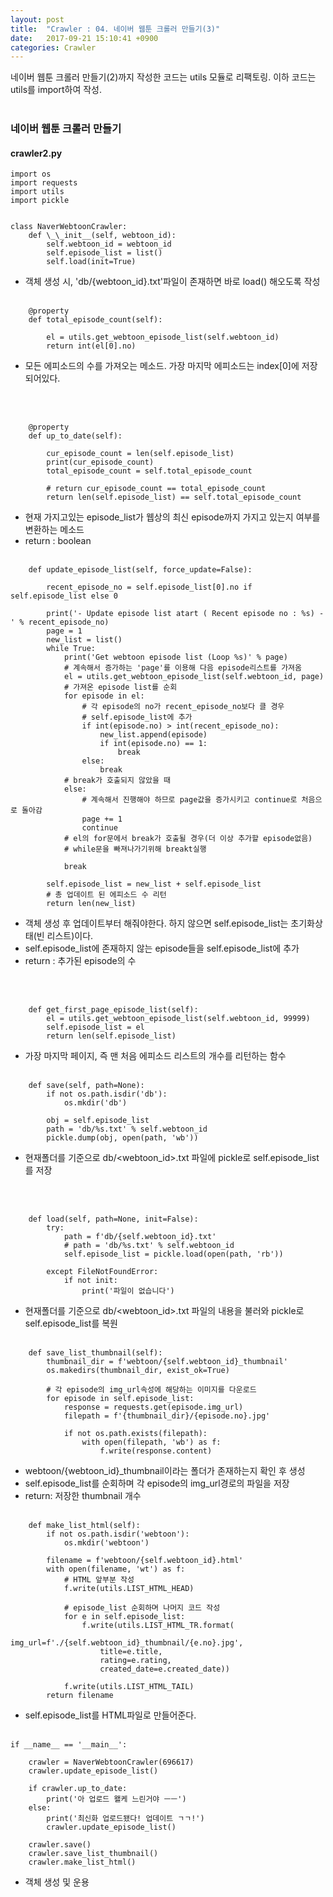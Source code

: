 ```yaml
---
layout: post
title:  "Crawler : 04. 네이버 웹툰 크롤러 만들기(3)"
date:   2017-09-21 15:10:41 +0900
categories: Crawler
---
```


네이버 웹툰 크롤러 만들기(2)까지 작성한 코드는 utils 모듈로 리팩토링. 이하 코드는 utils를 import하여 작성.<br><br>


### 네이버 웹툰 크롤러 만들기

#### crawler2.py

```
import os
import requests
import utils
import pickle


class NaverWebtoonCrawler:
    def \_\_init__(self, webtoon_id):
        self.webtoon_id = webtoon_id
        self.episode_list = list()
        self.load(init=True)

```

* 객체 생성 시, 'db/{webtoon_id}.txt'파일이 존재하면 바로 load() 해오도록 작성
<br><br>


```
    @property
    def total_episode_count(self):

        el = utils.get_webtoon_episode_list(self.webtoon_id)
        return int(el[0].no)
```
* 모든 에피소드의 수를 가져오는 메소드. 가장 마지막 에피소드는 index[0]에 저장 되어있다.


<br><br>

```
    @property
    def up_to_date(self):

        cur_episode_count = len(self.episode_list)
        print(cur_episode_count)
        total_episode_count = self.total_episode_count

        # return cur_episode_count == total_episode_count
        return len(self.episode_list) == self.total_episode_count
```

* 현재 가지고있는 episode_list가 웹상의 최신 episode까지 가지고 있는지 여부를 변환하는 메소드
* return : boolean
<br><br>


```
    def update_episode_list(self, force_update=False):

        recent_episode_no = self.episode_list[0].no if self.episode_list else 0

        print('- Update episode list atart ( Recent episode no : %s) - ' % recent_episode_no)
        page = 1
        new_list = list()
        while True:
            print('Get webtoon episode list (Loop %s)' % page)
            # 계속해서 증가하는 'page'를 이용해 다음 episode리스트를 가져옴
            el = utils.get_webtoon_episode_list(self.webtoon_id, page)
            # 가져온 episode list를 순회
            for episode in el:
                # 각 episode의 no가 recent_episode_no보다 클 경우
                # self.episode_list에 추가
                if int(episode.no) > int(recent_episode_no):
                    new_list.append(episode)
                    if int(episode.no) == 1:
                        break
                else:
                    break
            # break가 호출되지 않았을 때
            else:
                # 계속해서 진행해야 하므로 page값을 증가시키고 continue로 처음으로 돌아감
                page += 1
                continue
            # el의 for문에서 break가 호출될 경우(더 이상 추가할 episode없음)
            # while문을 빠져나가기위해 breakt실행

            break

        self.episode_list = new_list + self.episode_list
        # 총 업데이트 된 에피소드 수 리턴
        return len(new_list)
```
* 객체 생성 후 업데이트부터 해줘야한다. 하지 않으면 self.episode_list는 초기화상태(빈 리스트)이다.
* self.episode_list에 존재하지 않는 episode들을 self.episode_list에 추가
* return : 추가된 episode의 수

<br><br>



```
    def get_first_page_episode_list(self):
        el = utils.get_webtoon_episode_list(self.webtoon_id, 99999)
        self.episode_list = el
        return len(self.episode_list)
```


* 가장 마지막 페이지, 즉 맨 처음 에피소드 리스트의 개수를 리턴하는 함수
<br><br>



```
    def save(self, path=None):
        if not os.path.isdir('db'):
            os.mkdir('db')

        obj = self.episode_list
        path = 'db/%s.txt' % self.webtoon_id
        pickle.dump(obj, open(path, 'wb'))
```

* 현재폴더를 기준으로 db/<webtoon_id>.txt 파일에 pickle로 self.episode_list를 저장

<br><br>



```
    def load(self, path=None, init=False):
        try:
            path = f'db/{self.webtoon_id}.txt'
            # path = 'db/%s.txt' % self.webtoon_id
            self.episode_list = pickle.load(open(path, 'rb'))

        except FileNotFoundError:
            if not init:
                print('파일이 없습니다')
```


* 현재폴더를 기준으로 db/<webtoon_id>.txt 파일의 내용을 불러와 pickle로 self.episode_list를 복원
<br><br>



```
    def save_list_thumbnail(self):
        thumbnail_dir = f'webtoon/{self.webtoon_id}_thumbnail'
        os.makedirs(thumbnail_dir, exist_ok=True)

        # 각 episode의 img_url속성에 해당하는 이미지를 다운로드
        for episode in self.episode_list:
            response = requests.get(episode.img_url)
            filepath = f'{thumbnail_dir}/{episode.no}.jpg'

            if not os.path.exists(filepath):
                with open(filepath, 'wb') as f:
                    f.write(response.content)
```

* webtoon/{webtoon_id}_thumbnail이라는 폴더가 존재하는지 확인 후 생성
* self.episode_list를 순회하며 각 episode의 img_url경로의 파일을 저장
* return: 저장한 thumbnail 개수
<br><br>


```
    def make_list_html(self):
        if not os.path.isdir('webtoon'):
            os.mkdir('webtoon')

        filename = f'webtoon/{self.webtoon_id}.html'
        with open(filename, 'wt') as f:
            # HTML 앞부분 작성
            f.write(utils.LIST_HTML_HEAD)

            # episode_list 순회하며 나머지 코드 작성
            for e in self.episode_list:
                f.write(utils.LIST_HTML_TR.format(
                    img_url=f'./{self.webtoon_id}_thumbnail/{e.no}.jpg',
                    title=e.title,
                    rating=e.rating,
                    created_date=e.created_date))

            f.write(utils.LIST_HTML_TAIL)
        return filename
```

* self.episode_list를 HTML파일로 만들어준다.
<br><br>



```
if __name__ == '__main__':

    crawler = NaverWebtoonCrawler(696617)
    crawler.update_episode_list()

    if crawler.up_to_date:
        print('아 업로드 왤케 느린거야 ㅡㅡ')
    else:
        print('최신화 업로드됐다! 업데이트 ㄱㄱ!')
        crawler.update_episode_list()

    crawler.save()
    crawler.save_list_thumbnail()
    crawler.make_list_html()
```

* 객체 생성 및 운용
